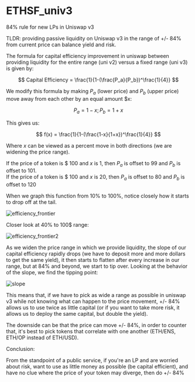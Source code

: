# ETHSF_univ3

84% rule for new LPs in Uniswap v3

TLDR: providing passive liquidity on Uniswap v3 in the range of +/- 84% from current price can balance yield and risk.

The formula for capital efficiency improvement in uniswap between providing liquidity for the entire range (uni v2) versus a fixed range (uni v3) is given by:


$$ Capital Efficiency = \frac{1}{1-(\frac{P_a}{P_b})^\frac{1}{4}} $$


We modify this formula by making $P_a$ (lower price) and $P_b$ (upper price) move away from each other by an equal amount $x:

$$ P_a = 1-x ;  P_b = 1+x$$

This gives us: 


$$ f(x) = \frac{1}{1-(\frac{1-x}{1+x})^\frac{1}{4}} $$

Where $x$ can be viewed as a percent move in both directions (we are widening the price range).

If the price of a token is <span>$</span> 100 and $x$ is $1$, then $P_a$ is offset to $99$ and $P_b$ is offset to $101$.<br>
If the price of a token is <span>$</span> 100 and $x$ is $20$, then $P_a$ is offset to $80$ and $P_b$ is offset to $120$

When we graph this function from 10% to 100%, notice closely how it starts to drop off at the tail.

![efficiency_frontier](https://user-images.githubusercontent.com/111250982/200159784-0fe56693-d78a-49ad-bcae-1d8e5e66e54b.jpg)

Closer look at 40% to 100$ range:

![efficiency_frontier2](https://user-images.githubusercontent.com/111250982/200159841-b95a40dd-a1b1-45d6-b6ea-0df6d5b60864.jpg)


As we widen the price range in which we provide liquidity, the slope of our capital efficiency rapidly drops (we have to deposit more and more dollars to get the same yield), it then starts to flatten after every increase in our range, but at 84% and beyond, we start to tip over. Looking at the behavior of the slope, we find the tipping point:

![slope](https://user-images.githubusercontent.com/111250982/200160039-2ba03e94-d630-4c93-a821-1471627e098a.png)


This means that, if we have to pick as wide a range as possible in uniswap v3 while not knowing what can happen to the price movement, +/- 84% allows us to use twice as little capital (or if you want to take more risk, it allows us to deploy the same capital, but double the yield).

The downside can be that the price can move +/- 84%, in order to counter that, it's best to pick tokens that correlate with one another (ETH/ENS, ETH/OP instead of ETH/USD).

Conclusion:

From the standpoint of a public service, if you're an LP and are worried about risk, want to use as little money as possible (be capital efficient), and have no clue where the price of your token may diverge, then do +/- 84%

